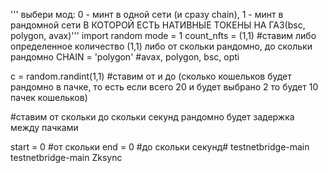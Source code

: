 ''' выбери мод: 0 - минт в одной сети (и сразу chain), 1 - минт в рандомной сети В КОТОРОЙ ЕСТЬ НАТИВНЫЕ ТОКЕНЫ НА ГАЗ(bsc, polygon, avax)'''
import random
mode = 1
count_nfts = (1,1)  #cтавим либо определенное количество (1,1) либо от скольки рандомно, до скольки рандомно
CHAIN = 'polygon'  #avax, polygon, bsc, opti

c = random.randint(1,1)  #ставим от и до (сколько кошельков будет рандомно в пачке, то есть если всего 20 и будет выбрано 2 то будет 10 пачек кошельков)

#cтавим от скольки до скольки секунд рандомно будет задержка между пачками

start = 0 #от скольки
end = 0  #до скольки секунд# testnetbridge-main
testnetbridge-main Zksync
